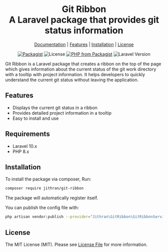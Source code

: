 <div align="center">
    <p>
        <h1>Git Ribbon<br/>A Laravel package that provides git status information</h1>
    </p>
</div>

<p align="center">
    <a href="https://github.com/Jithran/GitRibbon">Documentation</a> |
    <a href="#features">Features</a> |
    <a href="#installation">Installation</a> |
    <a href="#license">License</a>
</p>

<p align="center">
<a href="https://packagist.org/packages/jithran/git-ribbon"><img src="https://img.shields.io/packagist/v/jithran/git-ribbon.svg?style=flat-square" alt="Packagist"></a>
<img src="https://img.shields.io/badge/License-MIT-brightgreen.svg?style=flat-square" alt="License">
<a href="https://packagist.org/packages/jithran/git-ribbon"><img src="https://img.shields.io/packagist/php-v/jithran/git-ribbon.svg?style=flat-square" alt="PHP from Packagist"></a>
<img src="https://img.shields.io/badge/Laravel-10.x-brightgreen.svg?style=flat-square" alt="Laravel Version">
</p>

Git Ribbon is a Laravel package that creates a ribbon on the top of the page which gives information about the current status of the git work directory with a tooltip with project information. It helps developers to quickly understand the current git status without leaving the application.

## Features

- Displays the current git status in a ribbon
- Provides detailed project information in a tooltip
- Easy to install and use

## Requirements

- Laravel 10.x
- PHP 8.x

## Installation

To install the package via composer, Run:

```bash
composer require jithran/git-ribbon
```

The package will automatically register itself.

You can publish the config file with:

```bash 
php artisan vendor:publish --provider="Jithran\GitRibbon\GitRibbonServiceProvider" --tag="config"
``` 

## License

The MIT License (MIT). Please see [License File](LICENSE.md) for more information.